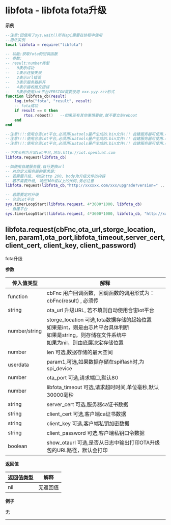 # libfota - libfota fota升级

**示例**

```lua
--注意:因使用了sys.wait()所有api需要在协程中使用
--用法实例
local libfota = require("libfota")

-- 功能:获取fota的回调函数
-- 参数:
-- result:number类型
--   0表示成功
--   1表示连接失败
--   2表示url错误
--   3表示服务器断开
--   4表示接收报文错误
--   5表示使用iot平台VERSION需要使用 xxx.yyy.zzz形式
function libfota_cb(result)
    log.info("fota", "result", result)
    -- fota成功
    if result == 0 then
        rtos.reboot()   --如果还有其他事情要做,就不要立刻reboot
    end
end

--注意!!!:使用合宙iot平台,必须用luatools量产生成的.bin文件!!! 自建服务器可使用.ota文件!!!
--注意!!!:使用合宙iot平台,必须用luatools量产生成的.bin文件!!! 自建服务器可使用.ota文件!!!
--注意!!!:使用合宙iot平台,必须用luatools量产生成的.bin文件!!! 自建服务器可使用.ota文件!!!

--下方示例为合宙iot平台,地址:http://iot.openluat.com 
libfota.request(libfota_cb)

--如使用自建服务器,自行更换url
-- 对自定义服务器的要求是:
-- 若需要升级, 响应http 200, body为升级文件的内容
-- 若不需要升级, 响应300或以上的代码,务必注意
libfota.request(libfota_cb,"http://xxxxxx.com/xxx/upgrade?version=" .. _G.VERSION)

-- 若需要定时升级
-- 合宙iot平台
sys.timerLoopStart(libfota.request, 4*3600*1000, libfota_cb)
-- 自建平台
sys.timerLoopStart(libfota.request, 4*3600*1000, libfota_cb, "http://xxxxxx.com/xxx/upgrade?version=" .. _G.VERSION)

```

## libfota.request(cbFnc,ota_url,storge_location, len, param1,ota_port,libfota_timeout,server_cert, client_cert, client_key, client_password)

fota升级

**参数**

|传入值类型|解释|
|-|-|
|function|cbFnc 用户回调函数，回调函数的调用形式为：cbFnc(result) , 必须传|
|string|ota_url 升级URL, 若不填则自动使用合宙iot平台|
|number/string|storge_location 可选,fota数据存储的起始位置<br>如果是int，则是由芯片平台具体判断<br>如果是string，则存储在文件系统中<br>如果为nil，则由底层决定存储位置|
|number|len 可选,数据存储的最大空间|
|userdata|param1,可选,如果数据存储在spiflash时,为spi_device|
|number|ota_port 可选,请求端口,默认80|
|number|libfota_timeout 可选,请求超时时间,单位毫秒,默认30000毫秒|
|string|server_cert 可选,服务器ca证书数据|
|string|client_cert 可选,客户端ca证书数据|
|string|client_key 可选,客户端私钥加密数据|
|string|client_password 可选,客户端私钥口令数据|
|boolean|show_otaurl 可选,是否从日志中输出打印OTA升级包的URL路径，默认会打印|

**返回值**

|返回值类型|解释|
|-|-|
|nil|无返回值|

**例子**

无

---


